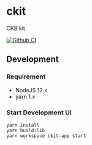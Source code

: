 # ckit

CKB kit

[![Github CI](https://github.com/homura/ckit/actions/workflows/ci.yml/badge.svg)](https://github.com/homura/ckit/actions/workflows/ci.yml)

## Development

### Requirement

- NodeJS 12.x
- yarn 1.x

### Start Development UI

```
yarn install
yarn build:lib
yarn workspace ckit-app start
```
